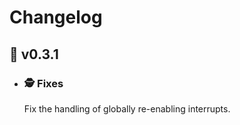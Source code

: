 # Changelog
## :apple: v0.3.1
  - ### :detective: Fixes
    Fix the handling of globally re-enabling interrupts.
    